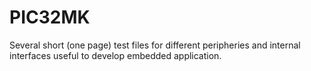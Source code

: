 # PIC32MK
Several short (one page) test files for different peripheries and internal interfaces useful to develop embedded application.
